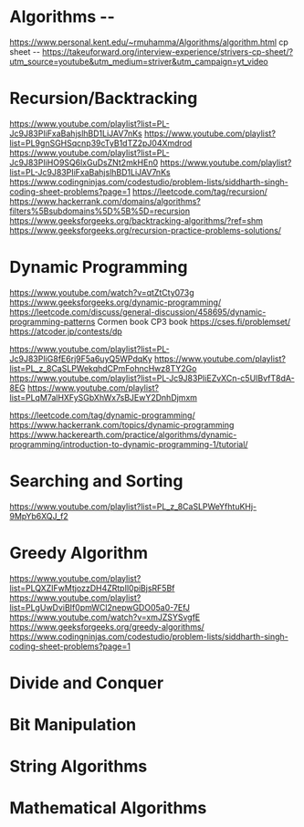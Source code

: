 # Algorithms --

https://www.personal.kent.edu/~rmuhamma/Algorithms/algorithm.html
cp sheet -- https://takeuforward.org/interview-experience/strivers-cp-sheet/?utm_source=youtube&utm_medium=striver&utm_campaign=yt_video

# Recursion/Backtracking

https://www.youtube.com/playlist?list=PL-Jc9J83PIiFxaBahjslhBD1LiJAV7nKs
https://www.youtube.com/playlist?list=PL9gnSGHSqcnp39cTyB1dTZ2pJ04Xmdrod
https://www.youtube.com/playlist?list=PL-Jc9J83PIiHO9SQ6lxGuDsZNt2mkHEn0
https://www.youtube.com/playlist?list=PL-Jc9J83PIiFxaBahjslhBD1LiJAV7nKs
https://www.codingninjas.com/codestudio/problem-lists/siddharth-singh-coding-sheet-problems?page=1
https://leetcode.com/tag/recursion/
https://www.hackerrank.com/domains/algorithms?filters%5Bsubdomains%5D%5B%5D=recursion
https://www.geeksforgeeks.org/backtracking-algorithms/?ref=shm
https://www.geeksforgeeks.org/recursion-practice-problems-solutions/

# Dynamic Programming

https://www.youtube.com/watch?v=qtZtCty073g
https://www.geeksforgeeks.org/dynamic-programming/
https://leetcode.com/discuss/general-discussion/458695/dynamic-programming-patterns
Cormen book
CP3 book
https://cses.fi/problemset/
https://atcoder.jp/contests/dp

https://www.youtube.com/playlist?list=PL-Jc9J83PIiG8fE6rj9F5a6uyQ5WPdqKy
https://www.youtube.com/playlist?list=PL_z_8CaSLPWekqhdCPmFohncHwz8TY2Go
https://www.youtube.com/playlist?list=PL-Jc9J83PIiEZvXCn-c5UIBvfT8dA-8EG
https://www.youtube.com/playlist?list=PLqM7alHXFySGbXhWx7sBJEwY2DnhDjmxm

https://leetcode.com/tag/dynamic-programming/
https://www.hackerrank.com/topics/dynamic-programming
https://www.hackerearth.com/practice/algorithms/dynamic-programming/introduction-to-dynamic-programming-1/tutorial/

# Searching and Sorting

https://www.youtube.com/playlist?list=PL_z_8CaSLPWeYfhtuKHj-9MpYb6XQJ_f2

# Greedy Algorithm

https://www.youtube.com/playlist?list=PLQXZIFwMtjozzDH4ZRtpIl0piBjsRF5Bf
https://www.youtube.com/playlist?list=PLgUwDviBIf0pmWCl2nepwGDO05a0-7EfJ
https://www.youtube.com/watch?v=xmJZSYSvgfE
https://www.geeksforgeeks.org/greedy-algorithms/
https://www.codingninjas.com/codestudio/problem-lists/siddharth-singh-coding-sheet-problems?page=1

# Divide and Conquer

# Bit Manipulation

# String Algorithms

# Mathematical Algorithms

